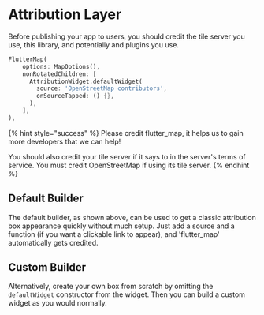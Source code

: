 # Attribution Layer

Before publishing your app to users, you should credit the tile server you use, this library, and potentially and plugins you use.

```dart
FlutterMap(
    options: MapOptions(),
    nonRotatedChildren: [
      AttributionWidget.defaultWidget(
        source: 'OpenStreetMap contributors',
        onSourceTapped: () {},
      ),
    ],
),
```

{% hint style="success" %}
Please credit flutter\_map, it helps us to gain more developers that we can help!

You should also credit your tile server if it says to in the server's terms of service. You must credit OpenStreetMap if using its tile server.
{% endhint %}

## Default Builder

The default builder, as shown above, can be used to get a classic attribution box appearance quickly without much setup. Just add a source and a function (if you want a clickable link to appear), and 'flutter\_map' automatically gets credited.

## Custom Builder

Alternatively, create your own box from scratch by omitting the `defaultWidget` constructor from the widget. Then you can build a custom widget as you would normally.
